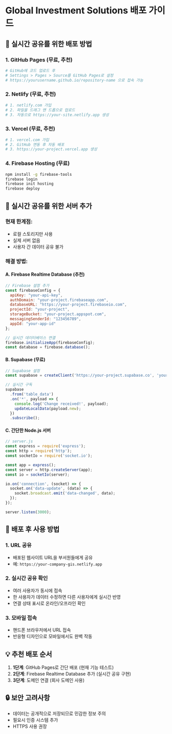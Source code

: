 # Global Investment Solutions 배포 가이드

## 🚀 실시간 공유를 위한 배포 방법

### 1. **GitHub Pages (무료, 추천)**
```bash
# GitHub에 코드 업로드 후
# Settings > Pages > Source를 GitHub Pages로 설정
# https://yourusername.github.io/repository-name 으로 접속 가능
```

### 2. **Netlify (무료, 추천)**
```bash
# 1. netlify.com 가입
# 2. 파일을 드래그 앤 드롭으로 업로드
# 3. 자동으로 https://your-site.netlify.app 생성
```

### 3. **Vercel (무료, 추천)**
```bash
# 1. vercel.com 가입
# 2. GitHub 연동 후 자동 배포
# 3. https://your-project.vercel.app 생성
```

### 4. **Firebase Hosting (무료)**
```bash
npm install -g firebase-tools
firebase login
firebase init hosting
firebase deploy
```

## 🔧 실시간 공유를 위한 서버 추가

### 현재 한계점:
- 로컬 스토리지만 사용
- 실제 서버 없음
- 사용자 간 데이터 공유 불가

### 해결 방법:

#### A. **Firebase Realtime Database (추천)**
```javascript
// Firebase 설정 추가
const firebaseConfig = {
  apiKey: "your-api-key",
  authDomain: "your-project.firebaseapp.com",
  databaseURL: "https://your-project.firebaseio.com",
  projectId: "your-project",
  storageBucket: "your-project.appspot.com",
  messagingSenderId: "123456789",
  appId: "your-app-id"
};

// 실시간 데이터베이스 연결
firebase.initializeApp(firebaseConfig);
const database = firebase.database();
```

#### B. **Supabase (무료)**
```javascript
// Supabase 설정
const supabase = createClient('https://your-project.supabase.co', 'your-anon-key');

// 실시간 구독
supabase
  .from('table_data')
  .on('*', payload => {
    console.log('Change received!', payload);
    updateLocalData(payload.new);
  })
  .subscribe();
```

#### C. **간단한 Node.js 서버**
```javascript
// server.js
const express = require('express');
const http = require('http');
const socketIo = require('socket.io');

const app = express();
const server = http.createServer(app);
const io = socketIo(server);

io.on('connection', (socket) => {
  socket.on('data-update', (data) => {
    socket.broadcast.emit('data-changed', data);
  });
});

server.listen(3000);
```

## 📱 배포 후 사용 방법

### 1. **URL 공유**
- 배포된 웹사이트 URL을 부서원들에게 공유
- 예: `https://your-company-gis.netlify.app`

### 2. **실시간 공유 확인**
- 여러 사용자가 동시에 접속
- 한 사용자가 데이터 수정하면 다른 사용자에게 실시간 반영
- 연결 상태 표시로 온라인/오프라인 확인

### 3. **모바일 접속**
- 핸드폰 브라우저에서 URL 접속
- 반응형 디자인으로 모바일에서도 완벽 작동

## 💡 추천 배포 순서

1. **1단계**: GitHub Pages로 간단 배포 (현재 기능 테스트)
2. **2단계**: Firebase Realtime Database 추가 (실시간 공유 구현)
3. **3단계**: 도메인 연결 (회사 도메인 사용)

## 🔒 보안 고려사항

- 데이터는 공개적으로 저장되므로 민감한 정보 주의
- 필요시 인증 시스템 추가
- HTTPS 사용 권장 
